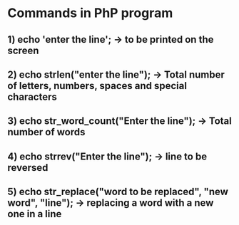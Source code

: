 # Commands in PhP program
## 1) echo 'enter the line'; -> to be printed on the screen
## 2) echo strlen("enter the line"); -> Total number of letters, numbers, spaces and special characters
## 3) echo str_word_count("Enter the line"); -> Total number of words
## 4) echo strrev("Enter the line"); -> line to be reversed
## 5) echo str_replace("word to be replaced", "new word", "line"); -> replacing a word with a new one in a line
